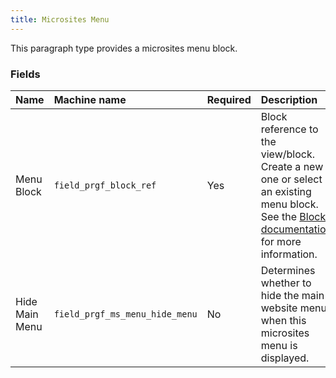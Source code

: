 ```yaml
---
title: Microsites Menu
---
```


This paragraph type provides a microsites menu block.

### Fields

| Name            | Machine name                | Required | Description                                                                                                                                                  |
| :---------------- | :-------------------------- | :------- | :----------------------------------------------------------------------------------------------------------------------------------------------------------- |
| Menu Block      | `field_prgf_block_ref`      | Yes      | Block reference to the view/block.  Create a new one or select an existing menu block.  See the [Blocks documentation](../../content-structure/blocks) for more information.        |
| Hide Main Menu  | `field_prgf_ms_menu_hide_menu` | No       | Determines whether to hide the main website menu when this microsites menu is displayed.                                                                         |
